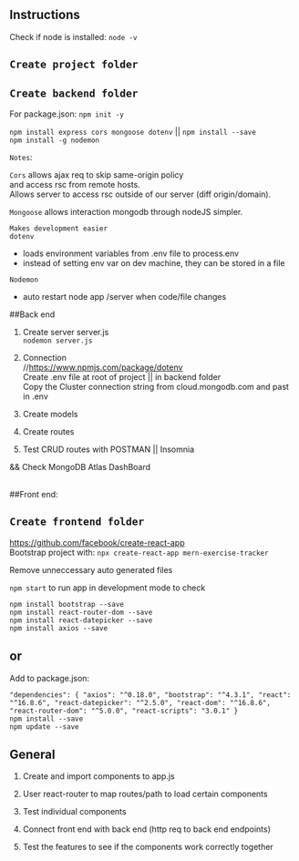 
## Instructions

Check if node is installed:  `node -v`

## `Create project folder`

## `Create backend folder`
For package.json:  `npm init -y`

`npm install express cors mongoose dotenv`  ||  `npm install --save`<br />
`npm install -g nodemon`


`Notes`:

`Cors` allows ajax req to skip same-origin policy<br />
and access rsc from remote hosts.<br />
Allows server to access rsc outside of our server (diff origin/domain).

`Mongoose` allows interaction mongodb through nodeJS simpler.

`Makes development easier`<br />
`dotenv`
- loads environment variables from .env file to process.env
- instead of setting env var on dev machine, they can be stored in a file

`Nodemon`
- auto restart node app /server when code/file changes


##Back end

1. Create server
server.js <br />
`nodemon server.js`

2. Connection <br />
//https://www.npmjs.com/package/dotenv<br />
Create .env file at root of project || in backend folder<br />
Copy the Cluster connection string from cloud.mongodb.com and past in .env

3. Create models

4. Create routes

5. Test CRUD routes with POSTMAN  ||  Insomnia <br />

&& Check MongoDB Atlas DashBoard

<br />
##Front end:

## `Create frontend folder`

https://github.com/facebook/create-react-app <br />
Bootstrap project with: 
`npx create-react-app mern-exercise-tracker`

Remove unneccessary auto generated files

`npm start` to run app in development mode to check

`npm install bootstrap --save` <br />
`npm install react-router-dom --save`<br />
`npm install react-datepicker --save`<br />
`npm install axios --save`

or
--------------------------------------------
Add to package.json:

  `"dependencies": {
    "axios": "^0.18.0",
    "bootstrap": "^4.3.1",
    "react": "^16.8.6",
    "react-datepicker": "^2.5.0",
    "react-dom": "^16.8.6",
    "react-router-dom": "^5.0.0",
    "react-scripts": "3.0.1"
  }`
  <br />
  `npm install --save`<br />
  `npm update --save`


## General
1. Create and import components to app.js

2. User react-router to map routes/path to load certain components

3. Test individual components

4. Connect front end with back end (http req to back end endpoints)

5. Test the features to see if the components work correctly together

